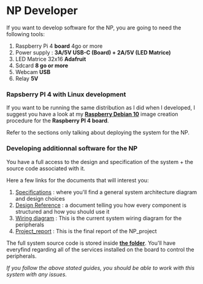 # NP Developer

If you want to develop software for the NP, you are going to need the following tools:

1. Raspberry Pi 4 **board** 4go or more
2. Power supply : **3A/5V USB-C (Board) + 2A/5V (LED Matrice)**
3. LED Matrice 32x16 **Adafruit**
4. Sdcard **8 go or more**
5. Webcam **USB**
6. Relay **5V**

### **Rapsberry PI 4 with Linux development**

If you want to be running the same distribution as I did when I developed, I suggest you have a look at my [**Raspberry Debian 10**](https://github.com/Layapanda/Projet_NP/tree/main/doc/RaspberryDebian) image creation procedure for the **Raspberry PI 4 board**.

Refer to the sections only talking about deploying the system for the NP.

### **Developing additionnal software for the NP**

You have a full access to the design and specification of the system + the source code associated with it.

Here a few links for the documents that will interest you:
1. [Specifications](../Specs_and_Design/CDS_NP_MARTINEZ_Pablo.pdf) : where you'll find a general system architecture diagram and design choices
2. [Design Reference](../Specs_and_Design/CA_NP_MARTINEZ_Pablo.pdf) : a document telling you how every component is structured and how you should use it
3. [Wiring diagram](../Specs_and_Design/Wiring_NP.pdf) : This is the current system wiring diagram for the peripherals
4. [Project_report](../Specs_and_Design/Rapport_NP_MARTINEZ_Pablo.pdf) : This is the final report of the NP_project

The full system source code is stored inside [**the folder**](https://github.com/Layapanda/Projet_NP/).
You'll have everyfind regarding all of the services installed on the board to control the peripherals.


*If you follow the above stated guides, you should be able to work with this system with any issues.*

